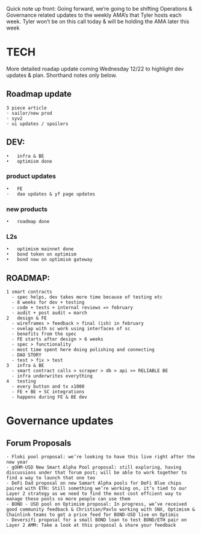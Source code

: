 Quick note up front: Going forward, we’re going to be shifting Operations & Governance related updates to the weekly AMA’s that Tyler hosts each week. Tyler won’t be on this call today & will be holding the AMA later this week

# TECH

More detailed roadap update coming Wednesday 12/22 to highlight dev updates & plan. Shorthand notes only below.

## Roadmap update
	3 piece article
	◦ sailor/new prod
	◦ syv2
	◦ ui updates / spoilers
## DEV:
	•	infra & BE
	•	optimism done
### product updates
	•	FE
	◦	dao updates & yf page updates
### new products
	•	roadmap done
### L2s
	•	optimism mainnet done
	•	bond token on optimism
	•	bond now on optimism gateway
## ROADMAP:
	1 smart contracts
	  - spec helps, dev takes more time because of testing etc
	  - 8 weeks for dev + testing
	  - code + tests + internal reviews => february
	  - audit + post audit = march
	2	design & FE
	  -	wireframes > feedback > final (ish) in february
	  - ovelap with sc work using interfaces of sc
	  - benefits from the spec
	  - FE starts after design > 6 weeks
	  - spec > functionality
	  - most time spent here doing polishing and connecting
	  - DAO STORY
	  - test > fix > test
	3	infra & BE
	  - smart contract calls > scraper > db > api >> RELIABLE BE
	  - infra underwrites everything
	4	testing
	  - every button and tx x1000
	  - FE + BE + SC integrations
	  - happens during FE & BE dev

# Governance updates

## Forum Proposals

	- Floki pool proposal: we’re looking to have this live right after the new year
	- gOHM-USD New Smart Alpha Pool proposal: still exploring, having discussions under that forum post; will be able to work together to find a way to launch that one too
	- DeFi Dad proposal on new Samart Alpha pools for DeFi Blue chips paired with ETH: Still something we’re working on, it’s tied to our Layer 2 strategy as we need to find the most cost effcient way to manage these pools so more people can use them
	- BOND - USD pool on Optimism proposal: In progress, we’ve received good community feedback & Christian/Pavlo working with SNX, Optimism & Chainlink teams to get a price feed for BOND-USD live on Optimis
	- Deversifi proposal for a small BOND loan to test BOND/ETH pair on Layer 2 AMM: Take a look at this proposal & share your feedback
